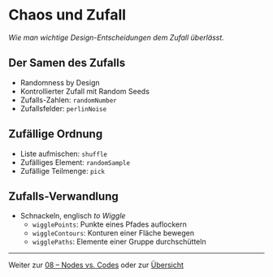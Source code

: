# Chaos und Zufall

_Wie man wichtige Design-Entscheidungen dem Zufall überlässt._

## Der Samen des Zufalls

- Randomness by Design
- Kontrollierter Zufall mit Random Seeds
- Zufalls-Zahlen: `randomNumber`
- Zufallsfelder: `perlinNoise`

## Zufällige Ordnung

- Liste aufmischen: `shuffle`
- Zufälliges Element: `randomSample`
- Zufällige Teilmenge: `pick`

## Zufalls-Verwandlung

- Schnackeln, englisch *to Wiggle* 
	- `wigglePoints`: Punkte eines Pfades auflockern
	- `wiggleContours`: Konturen einer Fläche bewegen
	- `wigglePaths`: Elemente einer Gruppe durchschütteln
	

---

Weiter zur [08 – Nodes vs. Codes](08-nodes-codes.md) oder zur [Übersicht](readme.md)
